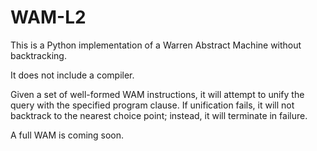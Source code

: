 # WAM-L2

This is a Python implementation of a Warren Abstract Machine without backtracking. 

It does not include a compiler.

Given a set of well-formed WAM instructions, it will attempt to unify the query with the specified program clause. If unification fails, it will not backtrack to the nearest choice point; instead, it will terminate in failure.

A full WAM is coming soon.
